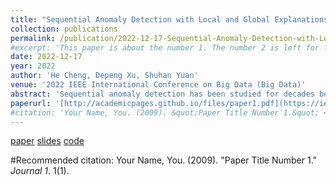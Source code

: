```yaml
---
title: "Sequential Anomaly Detection with Local and Global Explanations"
collection: publications
permalink: /publication/2022-12-17-Sequential-Anomaly-Detection-with-Local-and-Global-Explanations
#excerpt: 'This paper is about the number 1. The number 2 is left for future work.'
date: 2022-12-17
year: 2022
author: 'He Cheng, Depeng Xu, Shuhan Yuan'
venue: '2022 IEEE International Conference on Big Data (Big Data)'
abstract: 'Sequential anomaly detection has been studied for decades because of its wide spectrum of applications and obtained significant improvement in recent years by utilizing deep learning techniques. As an increasing number of anomaly detection models are applied to high-stake tasks involving human beings, it is critical to understand the reasons why the samples are labeled as anomalies. In this work, we propose a Globally and Locally Explainable Anomaly Detection (GLEAD) framework targeting sequential data. Especially, considering that the anomalies are usually diverse, we make use of the multi-head self-attention techniques to derive representations for sequences as well as prototypes, which capture a variety of patterns in anomalies. The attention mechanism highlights the abnormal entries with high attention weights in the abnormal sequences for the local explanation. Moreover, the prototypes of anomalies encoding the common patterns of abnormal sequences are derived to achieve the global explanation. Experimental results on two sequential anomaly detection datasets show that our approach can detect abnormal sequences and provide local and global explanations.'
paperurl: '[http://academicpages.github.io/files/paper1.pdf](https://ieeexplore.ieee.org/abstract/document/10020990)'
#citation: 'Your Name, You. (2009). &quot;Paper Title Number 1.&quot; <i>Journal 1</i>. 1(1).'
---
```



[paper](http://academicpages.github.io/files/paper1.pdf)
[slides](http://academicpages.github.io/files/paper1.pdf)
[code](http://academicpages.github.io/files/paper1.pdf)

#Recommended citation: Your Name, You. (2009). "Paper Title Number 1." <i>Journal 1</i>. 1(1).
